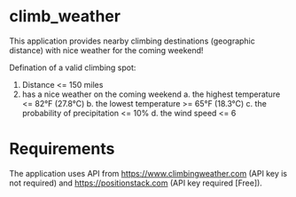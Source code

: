 # climb_weather
This application provides nearby climbing destinations (geographic distance) with nice weather for the coming weekend!

Defination of a valid climbing spot:
  1. Distance <= 150 miles
  2. has a nice weather on the coming weekend
      a. the highest temperature <= 82°F (27.8°C)
      b. the lowest temperature >= 65°F (18.3°C)
      c. the probability of precipitation <= 10%
      d. the wind speed <= 6

# Requirements
The application uses API from https://www.climbingweather.com (API key is not required) and https://positionstack.com (API key required [Free]).
